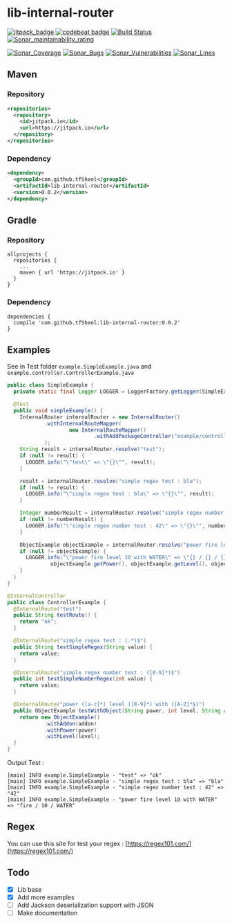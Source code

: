 # lib-internal-router

[![jitpack_badge](https://jitpack.io/v/tfSheol/lib-internal-router.svg)](https://jitpack.io/#tfSheol/lib-internal-router)
[![codebeat badge](https://codebeat.co/badges/382c5525-61ab-484c-859b-4fb9889070aa)](https://codebeat.co/projects/github-com-tfsheol-lib-internal-router-master)
[![Build Status](https://travis-ci.org/tfSheol/lib-internal-router.svg?branch=master)](https://travis-ci.org/tfSheol/lib-internal-router)
[![Sonar_maintainability_rating](https://sonarcloud.io/api/project_badges/measure?project=fr.sheol.lib%3Alib-internal-router&metric=sqale_rating)](https://sonarcloud.io/api/project_badges/measure?project=fr.sheol.lib%3Alib-internal-router&metric=sqale_rating)

[![Sonar_Coverage](https://sonarcloud.io/api/project_badges/measure?project=fr.sheol.lib%3Alib-internal-router&metric=coverage)](https://sonarcloud.io/api/project_badges/measure?project=fr.sheol.lib%3Alib-internal-router&metric=coverage)
[![Sonar_Bugs](https://sonarcloud.io/api/project_badges/measure?project=fr.sheol.lib%3Alib-internal-router&metric=bugs)](https://sonarcloud.io/api/project_badges/measure?project=fr.sheol.lib%3Alib-internal-router&metric=bugs)
[![Sonar_Vulnerabilities](https://sonarcloud.io/api/project_badges/measure?project=fr.sheol.lib%3Alib-internal-router&metric=vulnerabilities)](https://sonarcloud.io/api/project_badges/measure?project=fr.sheol.lib%3Alib-internal-router&metric=vulnerabilities)
[![Sonar_Lines](https://sonarcloud.io/api/project_badges/measure?project=fr.sheol.lib%3Alib-internal-router&metric=ncloc)](https://sonarcloud.io/api/project_badges/measure?project=fr.sheol.lib%3Alib-internal-router&metric=ncloc)

## Maven
### Repository

```xml
<repositories>
  <repository>
    <id>jitpack.io</id>
    <url>https://jitpack.io</url>
  </repository>
</repositories>
```

### Dependency
```xml
<dependency>
  <groupId>com.github.tfSheol</groupId>
  <artifactId>lib-internal-router</artifactId>
  <version>0.0.2</version>
</dependency>
```

## Gradle
### Repository

```
allprojects {
  repositories {
    ...
    maven { url 'https://jitpack.io' }
  }
}
```

### Dependency
```
dependencies {
  compile 'com.github.tfSheol:lib-internal-router:0.0.2'
}
``` 

## Examples
See in Test folder `example.SimpleExample.java` and `example.controller.ControllerExample.java`

```java
public class SimpleExample {
  private static final Logger LOGGER = LoggerFactory.getLogger(SimpleExample.class);

  @Test
  public void simpleExample() {
    InternalRouter internalRouter = new InternalRouter()
            .withInternalRouteMapper(
                    new InternalRouteMapper()
                            .withAddPackageController("example/controller")
            );
    String result = internalRouter.resolve("test");
    if (null != result) {
      LOGGER.info("\"test\" => \"{}\"", result);
    }

    result = internalRouter.resolve("simple regex test : bla");
    if (null != result) {
      LOGGER.info("\"simple regex test : bla\" => \"{}\"", result);
    }

    Integer numberResult = internalRouter.resolve("simple regex number test : 42");
    if (null != numberResult) {
      LOGGER.info("\"simple regex number test : 42\" => \"{}\"", numberResult);
    }

    ObjectExample objectExample = internalRouter.resolve("power fire level 10 with WATER");
    if (null != objectExample) {
      LOGGER.info("\"power fire level 10 with WATER\" => \"{} / {} / {}\"",
              objectExample.getPower(), objectExample.getLevel(), objectExample.getAddon());
    }
  }
}
```

```java
@InternalController
public class ControllerExample {
  @InternalRoute("test")
  public String testRoute() {
    return "ok";
  }

  @InternalRoute("simple regex test : (.*)$")
  public String testSimpleRegex(String value) {
    return value;
  }

  @InternalRoute("simple regex number test : ([0-9]*)$")
  public int testSimpleNumberRegex(int value) {
    return value;
  }

  @InternalRoute("power ([a-z]*) level ([0-9]*) with ([A-Z]*$)")
  public ObjectExample testWithObject(String power, int level, String addon) {
    return new ObjectExample()
            .withAddon(addon)
            .withPower(power)
            .withLevel(level);
  }
}
```

Output Test :

```
[main] INFO example.SimpleExample - "test" => "ok"
[main] INFO example.SimpleExample - "simple regex test : bla" => "bla"
[main] INFO example.SimpleExample - "simple regex number test : 42" => "42"
[main] INFO example.SimpleExample - "power fire level 10 with WATER" => "fire / 10 / WATER"
```

## Regex
You can use this site for test your regex : [https://regex101.com/](https://regex101.com/)

## Todo
- [x] Lib base
- [x] Add more examples
- [ ] Add Jackson deserialization support with JSON
- [ ] Make documentation
